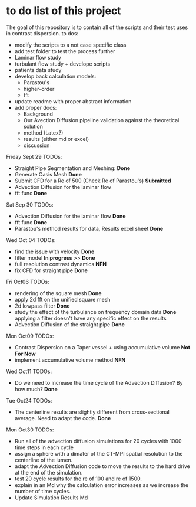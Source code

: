 # to do list of this project
The goal of this repository is to contain all of the scripts and their test uses in contrast dispersion.
to dos:
 - modify the scripts to a not case specific class
 - add test folder to test the process further
 - Laminar flow study
 - turbulant flow study + develope scripts
 - patients data study
 - develop back calculation models:
    - Parastou's
    - higher-order
    - fft
 - update readme with proper abstract information
 - add proper docs:
    - Background
    - Our Avection Diffusion pipeline validation against the theoretical solution
    - method (Latex?)
    - results (either md or excel)
    - discussion

Friday Sept 29 TODOs:
   - Straight Pipe Segmentation and Meshing: **Done**
   - Generate Oasis Mesh **Done**
   - Submit CFD for a Re of 500 (Check Re of Parastou's) **Submitted**
   - Advection Diffusion for the laminar flow 
   - fft func **Done**

Sat Sep 30 TODOs:
   - Advection Diffusion for the laminar flow **Done**
   - fft func **Done**
   - Parastou's method results for data, Results excel sheet **Done**


Wed Oct 04 TODOs:
   - find the issue with velocity **Done**
   - filter model **In progress** >> **Done**
   - full resolution contrast dynamics **NFN**
   - fix CFD for straight pipe **Done** 

Fri Oct06 TODOs:
   - rendering of the square mesh **Done**
   - apply 2d fft on the unified square mesh
   - 2d lowpass filter **Done**
   - study the effect of the turbulance on frequency domain data **Done** applying a filter doesn't have any specific effect on the results
   - Advection Diffusion of the straight pipe **Done**

Mon Oct09 TODOs:
   - Contrast Dispersion on a Taper vessel + using accumulative volume **Not For Now**
   - implement accumulative volume method **NFN**

Wed Oct11 TODOs:
   - Do we need to increase the time cycle of the Advection Diffusion? By how much? **Done**

Tue Oct24 TODOs:
   - The centerline results are slightly different from cross-sectional average.
   Need to adapt the code. **Done**

Mon Oct30 TODOs:
   - Run all of the advection diffusion simulations for 20 cycles with 1000 time steps in each cycle
   - assign a sphere with a dimater of the CT-MPI spatial resolution to the centerline of the lumen.
   - adapt the Advection Diffusion code to move the results to the hard drive at the end of the simulation.
   - test 20 cycle results for the re of 100 and re of 1500.
   - explain in an Md why the calculation error increases as we increase the number of time cycles.
   - Update Simulation Results Md 